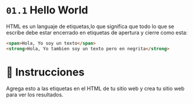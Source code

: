 # `01.1` Hello World

HTML es un languaje de etiquetas,lo que significa que todo lo que se escribe debe estar encerrado en etiquetas de apertura y cierre como esta:

```html
<span>Hola, Yo soy un texto</span>
<strong>Hola, Yo tambien soy un texto pero en negrita</strong>
```

# 📝 Instrucciones

Agrega esto a las etiquetas en el HTML de tu sitio web y crea tu sitio web para ver los resultados.